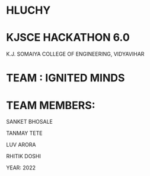 # HLUCHY

# KJSCE HACKATHON 6.0

K.J. SOMAIYA COLLEGE OF ENGINEERING, VIDYAVIHAR

# TEAM : IGNITED MINDS

# TEAM MEMBERS:

SANKET BHOSALE

TANMAY TETE

LUV ARORA

RHITIK DOSHI


YEAR: 2022

